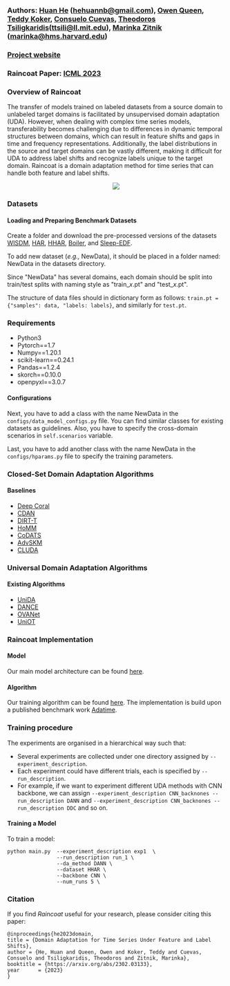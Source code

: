 ### Authors: [Huan He](https://hehuannb.github.io/) (hehuannb@gmail.com), [Owen Queen](https://www.linkedin.com/in/owen-queen-0348561a2/), [Teddy Koker](https://teddykoker.com/), [Consuelo Cuevas](https://consuelo-cuevas.editorx.io/home), [Theodoros Tsiligkaridis](https://github.com/mims-harvard/Raindrop)(ttsili@ll.mit.edu), [Marinka Zitnik](https://zitniklab.hms.harvard.edu/) (marinka@hms.harvard.edu)

### [Project website](https://zitniklab.hms.harvard.edu/projects/Raincoat/)

### Raincoat Paper: [ICML 2023](https://arxiv.org/abs/2302.03133)

### Overview of Raincoat

The transfer of models trained on labeled datasets from a source domain to unlabeled target domains is facilitated by unsupervised domain adaptation (UDA). However, when dealing with complex time series models, transferability becomes challenging due to differences in dynamic temporal structures between domains, which can result in feature shifts and gaps in time and frequency representations. Additionally, the label distributions in the source and target domains can be vastly different, making it difficult for UDA to address label shifts and recognize labels unique to the target domain. Raincoat is a domain adaptation method for time series that can handle both feature and label shifts.

<p align="center">
<img src="https://zitniklab.hms.harvard.edu/img/Raincoat-method.png">
</p>

### Datasets
#### Loading and Preparing Benchmark Datasets
Create a folder and download the pre-processed versions of the datasets [WISDM](https://researchdata.ntu.edu.sg/dataset.xhtml?persistentId=doi:10.21979/N9/KJWE5B), [HAR](https://researchdata.ntu.edu.sg/dataset.xhtml?persistentId=doi:10.21979/N9/0SYHTZ), [HHAR](https://researchdata.ntu.edu.sg/dataset.xhtml?persistentId=doi:10.21979/N9/OWDFXO), [Boiler](https://researchdata.https://github.com/DMIRLAB-Group/SASA/tree/main/datasets/Boiler), and [Sleep-EDF](https://researchdata.ntu.edu.sg/dataset.xhtml?persistentId=doi:10.21979/N9/UD1IM9).

To add new dataset (*e.g.,* NewData), it should be placed in a folder named: NewData in the datasets directory.

Since "NewData" has several domains, each domain should be split into train/test splits with naming style as
"train_*x*.pt" and "test_*x*.pt".

The structure of data files should in dictionary form as follows:
`train.pt = {"samples": data, "labels: labels}`, and similarly for `test.pt`.

### Requirements
- Python3
- Pytorch==1.7
- Numpy==1.20.1
- scikit-learn==0.24.1
- Pandas==1.2.4
- skorch==0.10.0 
- openpyxl==3.0.7 

#### Configurations
Next, you have to add a class with the name NewData in the `configs/data_model_configs.py` file. 
You can find similar classes for existing datasets as guidelines. 
Also, you have to specify the cross-domain scenarios in `self.scenarios` variable.

Last, you have to add another class with the name NewData in the `configs/hparams.py` file to specify
the training parameters.

### Closed-Set Domain Adaptation Algorithms
#### Baselines
- [Deep Coral](https://arxiv.org/abs/1607.01719)
- [CDAN](https://arxiv.org/abs/1705.10667)
- [DIRT-T](https://arxiv.org/abs/1802.08735)
- [HoMM](https://arxiv.org/pdf/1912.11976.pdf)
- [CoDATS](https://arxiv.org/pdf/2005.10996.pdf)
- [AdvSKM](https://www.ijcai.org/proceedings/2021/0378.pdf)
- [CLUDA](https://openreview.net/forum?id=xPkJYRsQGM)

### Universal Domain Adaptation Algorithms
#### Existing Algorithms
- [UniDA](https://openaccess.thecvf.com/content_CVPR_2019/papers/You_Universal_Domain_Adaptation_CVPR_2019_paper.pdf)
- [DANCE](https://cs-people.bu.edu/keisaito/research/DANCE.html)
- [OVANet](https://arxiv.org/abs/2104.03344)
- [UniOT](https://arxiv.org/abs/2210.17067)


### Raincoat Implementation

#### Model
Our main model architecture can be found [here](models/models.py). 

#### Algorithm 
Our training algorithm can be found [here](algorithms/RAINCOAT.py). 
The implementation is build upon a published benchmark work [Adatime](https://arxiv.org/abs/2203.08321). 
### Training procedure

The experiments are organised in a hierarchical way such that:
- Several experiments are collected under one directory assigned by `--experiment_description`.
- Each experiment could have different trials, each is specified by `--run_description`.
- For example, if we want to experiment different UDA methods with CNN backbone, we can assign
`--experiment_description CNN_backnones --run_description DANN` and `--experiment_description CNN_backnones --run_description DDC` and so on.

#### Training a Model

To train a model:

```
python main.py  --experiment_description exp1  \
                --run_description run_1 \
                --da_method DANN \
                --dataset HHAR \
                --backbone CNN \
                --num_runs 5 \
```

### Citation
If you find *Raincoat* useful for your research, please consider citing this paper:

```
@inproceedings{he2023domain,
title = {Domain Adaptation for Time Series Under Feature and Label Shifts},
author = {He, Huan and Queen, Owen and Koker, Teddy and Cuevas, Consuelo and Tsiligkaridis, Theodoros and Zitnik, Marinka},
booktitle = {https://arxiv.org/abs/2302.03133},
year      = {2023}
}
```
